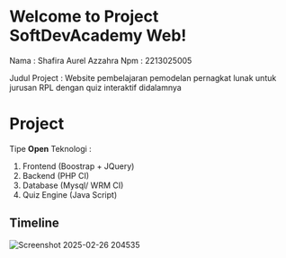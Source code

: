 # Welcome to Project SoftDevAcademy Web!

Nama : Shafira Aurel Azzahra
Npm : 2213025005

Judul Project : Website pembelajaran pemodelan pernagkat lunak untuk jurusan RPL dengan quiz interaktif didalamnya 


# Project

Tipe **Open**
Teknologi : 

 1. Frontend (Boostrap + JQuery)
 2. Backend (PHP CI)
 3. Database (Mysql/ WRM CI)
 4. Quiz Engine (Java Script)


## Timeline

![Screenshot 2025-02-26 204535](https://github.com/user-attachments/assets/e9798d05-f1f7-4123-b882-b085ee038d34)


